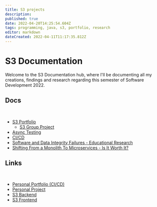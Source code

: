 ```yaml
---
title: S3 projects
description: 
published: true
date: 2022-04-20T14:25:54.604Z
tags: programming, java, s3, portfolio, research
editor: markdown
dateCreated: 2022-04-11T11:17:35.812Z
---
```


# S3 Documentation

Welcome to the S3 Documentation hub, where I'll be documenting all my creations, findings and research regarding this semester of Software Development 2022.
<br />

## Docs

<br />

- [S3 Portfolio](/manuals/s3/portfolio)
  - [S3 Group Project](/manuals/s3/group-project)
- [Async Testing](/manuals/s3/Async)
- [CI/CD](/manuals/CI-CD)
- [Software and Data Integrity Failures - Educational Research](https://stories.shiruvaaa.net/software-and-data-integrity-failures/)
- [Shifting From a Monolith To Microservices - Is It Worth It?](https://stories.shiruvaaa.net/shifting-from-a-monolith-to-microservices-is-it-worth-it/)


## Links

<br />

- [Personal Portfolio (CI/CD)](https://github.com/silverfs/shiruvaaa)
- [Personal Project](https://github.com/silverfs/myaniview)
- [S3 Backend](https://github.com/RensvGemert/S3-GP-Backend)
- [S3 Frontend](https://github.com/RensvGemert/S3-GP-Frontend)
